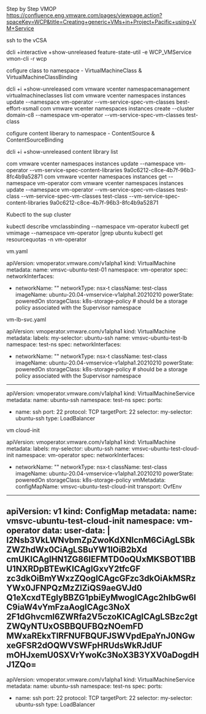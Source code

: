 Step by Step VMOP
https://confluence.eng.vmware.com/pages/viewpage.action?spaceKey=WCP&title=Creating+generic+VMs+in+Project+Pacific+using+VM+Service


ssh to the vCSA

dcli +interactive +show-unreleased
feature-state-util -e WCP_VMService
vmon-cli -r wcp

cofigure class to namespace - VirtualMachineClass & VirtualMachineClassBinding

dcli +i +show-unreleased
com vmware vcenter namespacemanagement virtualmachineclasses list
com vmware vcenter namespaces instances update --namespace vm-operator --vm-service-spec-vm-classes best-effort-xsmall
com vmware vcenter namespaces instances create --cluster domain-c8 --namespace vm-operator --vm-service-spec-vm-classes test-class

cofigure content liberary to namespace - ContentSource & ContentSourceBinding

dcli +i +show-unreleased
content library list

com vmware vcenter namespaces instances update --namespace vm-operator --vm-service-spec-content-libraries 9a0c6212-c8ce-4b7f-96b3-8fc4b9a52871
com vmware vcenter namespaces instances get --namespace vm-operator
com vmware vcenter namespaces instances update --namespace vm-operator --vm-service-spec-vm-classes test-class --vm-service-spec-vm-classes test-class --vm-service-spec-content-libraries 9a0c6212-c8ce-4b7f-96b3-8fc4b9a52871

Kubectl to the sup cluster

kubectl describe vmclassbinding --namespace vm-operator
kubectl get vmimage --namespace vm-operator |grep ubuntu
kubectl get resourcequotas -n vm-operator

vm.yaml

apiVersion: vmoperator.vmware.com/v1alpha1
kind: VirtualMachine
metadata:
  name: vmsvc-ubuntu-test-01
  namespace: vm-operator
spec:
  networkInterfaces:
  - networkName: ""
    networkType: nsx-t
  className: test-class
  imageName: ubuntu-20.04-vmservice-v1alpha1.20210210
  powerState: poweredOn
  storageClass: k8s-storage-policy # should be a storage policy associated with the Supervisor namespace



vm-lb-svc.yaml

apiVersion: vmoperator.vmware.com/v1alpha1
kind: VirtualMachine
metadata:
  labels:
    my-selector: ubuntu-ssh
  name: vmsvc-ubuntu-test-lb
  namespace: test-ns
spec:
  networkInterfaces:
  - networkName: ""
    networkType: nsx-t
  className: test-class
  imageName: ubuntu-20.04-vmservice-v1alpha1.20210210
  powerState: poweredOn
  storageClass: k8s-storage-policy # should be a storage policy associated with the Supervisor namespace
---

apiVersion: vmoperator.vmware.com/v1alpha1
kind: VirtualMachineService
metadata:
  name: ubuntu-ssh
  namespace: test-ns
spec:
  ports:
  - name: ssh
    port: 22
    protocol: TCP
    targetPort: 22
  selector:
    my-selector: ubuntu-ssh
  type: LoadBalancer




  vm cloud-init

  
apiVersion: vmoperator.vmware.com/v1alpha1
kind: VirtualMachine
metadata:
  labels:
    my-selector: ubuntu-ssh
  name: vmsvc-ubuntu-test-cloud-init
  namespace: vm-operator
spec:
  networkInterfaces:
  - networkName: ""
    networkType: nsx-t
  className: test-class
  imageName: ubuntu-20.04-vmservice-v1alpha1.20210210
  powerState: poweredOn
  storageClass: k8s-storage-policy
  vmMetadata:
    configMapName: vmsvc-ubuntu-test-cloud-init
    transport: OvfEnv
---
apiVersion: v1
kind: ConfigMap
metadata:
    name: vmsvc-ubuntu-test-cloud-init
    namespace: vm-operator
data:
  user-data: |
    I2Nsb3VkLWNvbmZpZwoKdXNlcnM6CiAgLSBkZWZhdWx0CiAgLSBuYW1lOiB2bXd
    cmUKICAgIHN1ZG86IEFMTD0oQUxMKSBOT1BBU1NXRDpBTEwKICAgIGxvY2tfcGF
    zc3dkOiBmYWxzZQogICAgcGFzc3dkOiAkMSRzYWx0JFNPQzMzZlZiQS9aeGVJd0
    Q1eXcxdTEgIyBBZG1pbiEyMwogICAgc2hlbGw6IC9iaW4vYmFzaAogICAgc3NoX
    2F1dGhvcml6ZWRfa2V5czoKICAgICAgLSBzc2gtZWQyNTUxOSBBQUFBQzNOemFD
    MWxaREkxTlRFNUFBQUFJSWVpdEpaYnJ0NGwxeGFSR2dOQWVSWFpHRUdsWkRJdUF
    mOHJxemU0SXVrYwoKc3NoX3B3YXV0aDogdHJ1ZQo=
---

apiVersion: vmoperator.vmware.com/v1alpha1
kind: VirtualMachineService
metadata:
  name: ubuntu-ssh
  namespace: test-ns
spec:
  ports:
  - name: ssh
    port: 22
    protocol: TCP
    targetPort: 22
  selector:
    my-selector: ubuntu-ssh
  type: LoadBalancer



  




